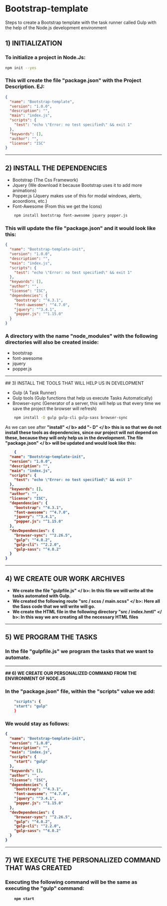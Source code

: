 # Bootstrap-template
Steps to create a Bootstrap template with the task runner called Gulp with the help of the Node.js development environment

## 1) INITIALIZATION
### To initialize a project in Node.Js:

```bash
npm init --yes
```

### This will create the file "package.json" with the Project Description. EJ:

```json
{
  "name": "Bootstrap-template",
  "version": "1.0.0",
  "description": "",
  "main": "index.js",
  "scripts": {
    "test": "echo \"Error: no test specified\" && exit 1"
  },
  "keywords": [],
  "author": "",
  "license": "ISC"
}
```
<hr>

## 2) INSTALL THE DEPENDENCIES

* Bootstrap (The Css Framework)
* Jquery (We download it because Bootstrap uses it to add more animations)
* Popper.js (Jquery makes use of this for modal windows, alerts, acoordions, etc.)
* Font-Awesome (From this we get the Icons)

```bash
	npm install bootstrap font-awesome jquery popper.js
```
### This will update the file "package.json" and it would look like this:

```json
{
  "name": "Bootstrap-template-init",
  "version": "1.0.0",
  "description": "",
  "main": "index.js",
  "scripts": {
    "test": "echo \"Error: no test specified\" && exit 1"
  },
  "keywords": [],
  "author": "",
  "license": "ISC",
  "dependencies": {
    "bootstrap": "^4.3.1",
    "font-awesome": "^4.7.0",
    "jquery": "^3.4.1",
    "popper.js": "^1.15.0"
  }
}
```
### A directory with the name "node_modules" with the following directories will also be created inside:

* bootstrap 
* font-awesome 
* jquery 
* popper.js 

<hr>
## 3) INSTALL THE TOOLS THAT WILL HELP US IN DEVELOPMENT

* Gulp (A Task Runner)
* Gulp tools (Gulp functions that help us execute Tasks Automatically)
* Browser-sync (Generator of a server, this will help us that every time we save the project the browser will refresh)

```bash
    npm install -D gulp gulp-cli gulp-sass browser-sync
```
As we can see after <b> "install" </ b> add <b> "- D" </ b> this is so that we do not install these tools as dependencies,
since our project will not depend on these, because they will only help us in the development.
The file <b> "package.json" </ b> will be updated and would look like this:

```json
    {
  "name": "Bootstrap-template-init",
  "version": "1.0.0",
  "description": "",
  "main": "index.js",
  "scripts": {
    "test": "echo \"Error: no test specified\" && exit 1"
  },
  "keywords": [],
  "author": "",
  "license": "ISC",
  "dependencies": {
    "bootstrap": "^4.3.1",
    "font-awesome": "^4.7.0",
    "jquery": "^3.4.1",
    "popper.js": "^1.15.0"
  },
  "devDependencies": {
    "browser-sync": "^2.26.5",
    "gulp": "^4.0.2",
    "gulp-cli": "^2.2.0",
    "gulp-sass": "^4.0.2"
  }
}
```
<hr>

## 4) WE CREATE OUR WORK ARCHIVES

* We create the file <b> "gulpfile.js" </ b>: In this file we will write all the tasks automated with Gulp.
* We created the following route <b> "src / scss / main.scss" </ b>: Here all the Sass code that we will write will go.
* We create the HTML file in the following directory <b> "src / index.hmtl" </ b>: In this way we are creating all the necessary HTML files

<hr>

## 5) WE PROGRAM THE TASKS

### In the file "gulpfile.js" we program the tasks that we want to automate.

<hr>
## 6) WE CREATE OUR PERSONALIZED COMMAND FROM THE ENVIRONMENT OF NODE.JS

### In the "package.json" file, within the "scripts" value we add:

```bash
    "scripts": {
    "start": "gulp"
    }
```

### We would stay as follows:

```json
{
  "name": "Bootstrap-template-init",
  "version": "1.0.0",
  "description": "",
  "main": "index.js",
  "scripts": {
    "start": "gulp"
  },
  "keywords": [],
  "author": "",
  "license": "ISC",
  "dependencies": {
    "bootstrap": "^4.3.1",
    "font-awesome": "^4.7.0",
    "jquery": "^3.4.1",
    "popper.js": "^1.15.0"
  },
  "devDependencies": {
    "browser-sync": "^2.26.5",
    "gulp": "^4.0.2",
    "gulp-cli": "^2.2.0",
    "gulp-sass": "^4.0.2"
  }
}
```
<hr>

## 7) WE EXECUTE THE PERSONALIZED COMMAND THAT WAS CREATED

### Executing the following command will be the same as executing the "gulp" command:

```bash
    npm start
```

